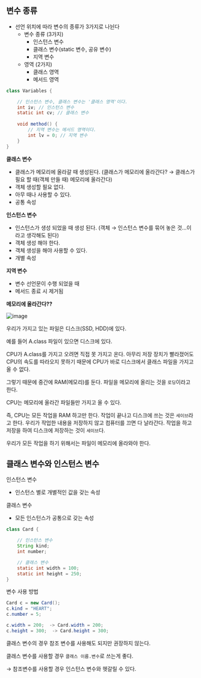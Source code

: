 
## 변수 종류

- 선언 위치에 따라 변수의 종류가 3가지로 나뉜다
    - 변수 종류 (3가지)
        - 인스턴스 변수
        - 클래스 변수(static 변수, 공유 변수)
        - 지역 변수
    - 영역 (2가지)
        - 클래스 영역
        - 메서드 영역

```java
class Variables {

	// 인스턴스 변수, 클래스 변수는 '클래스 영역'이다.
	int iv; // 인스턴스 변수
	static int cv; // 클래스 변수
	
	void method() {
		// 지역 변수는 메서드 영역이다.
		int lv = 0; // 지역 변수
	}	
}
```

**클래스 변수**

- 클래스가 메모리에 올라갈 때 생성된다.
(클래스가 메모리에 올라간다? → 클래스가 필요 할 때(객체 만들 때) 메모리에 올라간다)
- 객체 생성할 필요 없다.
- 아무 때나 사용할 수 있다.
- 공통 속성

**인스턴스 변수**

- 인스턴스가 생성 되었을 때 생성 된다.
(객체 → 인스턴스 변수를 묶어 놓은 것...이라고 생각해도 된다)
- 객체 생성 해야 한다.
- 객체 생성을 해야 사용할 수 있다.
- 개별 속성

**지역 변수**

- 변수 선언문이 수행 되었을 때
- 메서드 종료 시 제거됨

**메모리에 올라간다??**

![image](https://user-images.githubusercontent.com/74949294/163377242-ebd28acb-df16-41d5-a0c2-f85095aba69d.png)

우리가 가지고 있는 파일은 디스크(SSD, HDD)에 있다. 

예를 들어 A.class 파일이 있으면 디스크에 있다. 

CPU가 A.class를 가지고 오려면 직접 못 가지고 온다. 아무리 저장 장치가 빨라졌어도 CPU의 속도를 따라오지 못하기 때문에 CPU가 바로 디스크에서 클래스 파일을 가지고 올 수 없다.

그렇기 때문에 중간에 RAM(메모리)를 둔다. 파일을 메모리에 올리는 것을 `로딩`이라고 한다. 

CPU는 메모리에 올라간 파일들만 가지고 올 수 있다. 

즉, CPU는 모든 작업을 RAM 하고만 한다. 작업이 끝나고 디스크에 쓰는 것은 `세이브`라고 한다. 우리가 작업한 내용을 저장하지 않고 컴퓨터를 끄면 다 날라간다. 작업을 하고 저장을 하여 디스크에 저장하는 것이 `세이브`다.

우리가 모든 작업을 하기 위해서는 파일이 메모리에 올라와야 한다. 

## 클래스 변수와 인스턴스 변수

인스턴스 변수

- 인스턴스 별로 개별적인 값을 갖는 속성

클래스 변수

- 모든 인스턴스가 공통으로 갖는 속성

```java
class Card {

	// 인스턴스 변수
	String kind;
	int number;

	// 클래스 변수
	static int width = 100;
	static int height = 250;
}
```

변수 사용 방법

```java
Card c = new Card();
c.kind = "HEART";
c.number = 5;

c.width = 200;  -> Card.width = 200;
c.height = 300;  -> Card.height = 300;
```

클래스 변수의 경우 참조 변수를 사용해도 되지만 권장하지 않는다. 

클래스 변수를 사용할 경우 `클래스 이름.변수`로 쓰는게 좋다. 

→ 참조변수를 사용할 경우 인스턴스 변수와 헷갈릴 수 있다.
